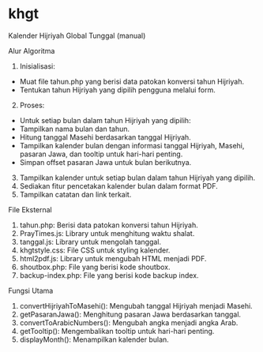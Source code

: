 # khgt
Kalender Hijriyah Global Tunggal (manual)

Alur Algoritma

1. Inisialisasi:
- Muat file tahun.php yang berisi data patokan konversi tahun Hijriyah.
- Tentukan tahun Hijriyah yang dipilih pengguna melalui form.
2. Proses:
- Untuk setiap bulan dalam tahun Hijriyah yang dipilih:
- Tampilkan nama bulan dan tahun.
- Hitung tanggal Masehi berdasarkan tanggal Hijriyah.
- Tampilkan kalender bulan dengan informasi tanggal Hijriyah, Masehi, pasaran Jawa, dan tooltip untuk hari-hari penting.
- Simpan offset pasaran Jawa untuk bulan berikutnya.
3. Tampilkan kalender untuk setiap bulan dalam tahun Hijriyah yang dipilih.
4. Sediakan fitur pencetakan kalender bulan dalam format PDF.
5. Tampilkan catatan dan link terkait.

File Eksternal

1. tahun.php: Berisi data patokan konversi tahun Hijriyah.
2. PrayTimes.js: Library untuk menghitung waktu shalat.
3. tanggal.js: Library untuk mengolah tanggal.
4. khgtstyle.css: File CSS untuk styling kalender.
5. html2pdf.js: Library untuk mengubah HTML menjadi PDF.
6. shoutbox.php: File yang berisi kode shoutbox.
7. backup-index.php: File yang berisi kode backup index.

Fungsi Utama

1. convertHijriyahToMasehi(): Mengubah tanggal Hijriyah menjadi Masehi.
2. getPasaranJawa(): Menghitung pasaran Jawa berdasarkan tanggal.
3. convertToArabicNumbers(): Mengubah angka menjadi angka Arab.
4. getTooltip(): Mengembalikan tooltip untuk hari-hari penting.
5. displayMonth(): Menampilkan kalender bulan.
